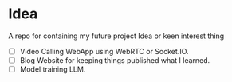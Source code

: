 # Idea
A repo for containing my future project Idea or keen interest thing
- [ ] Video Calling WebApp using WebRTC or Socket.IO.
- [ ] Blog Website for keeping things published what I learned.
- [ ] Model training LLM.
